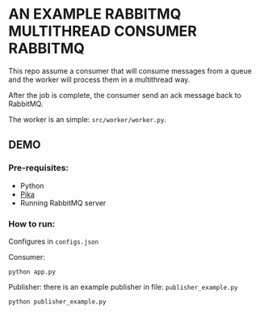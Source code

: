 # AN EXAMPLE RABBITMQ MULTITHREAD CONSUMER RABBITMQ
This repo assume a consumer that will consume messages from a queue and the worker will process them in a multithread way.

After the job is complete, the consumer send an ack message back to RabbitMQ.

The worker is an simple: ```src/worker/worker.py```.

## DEMO
### Pre-requisites:
- Python
- [Pika](https://github.com/pika/pika)
- Running RabbitMQ server

### How to run:
Configures in ```configs.json```

Consumer:

```python app.py```

Publisher: there is an example publisher in file: ```publisher_example.py```

```python publisher_example.py```